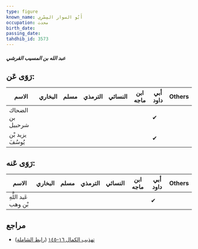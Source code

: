 ```yaml
---
type: figure
known_name: أَبُو السوار المِصْرِي
occupation: محدث
birth_date:
passing_date:
tahdhib_id: 3573
---
```

##### عبد الله بن المسيب القرشي

## رَوَى عَن:
| الاسم            | البخاري | مسلم | الترمذي | النسائي | ابن ماجه | أبي داود | Others |
| ---------------- | ------- | ---- | ------- | ------- | -------- | -------- | ------ |
| الضحاك بن شرحبيل |         |      |         |         |          | ✔        |        |
| يزيد بْن يُوسُفَ |         |      |         |         |          | ✔        |        |
## رَوَى عَنه:
| الاسم                | البخاري | مسلم | الترمذي | النسائي | ابن ماجه | أبي داود | Others |
| -------------------- | ------- | ---- | ------- | ------- | -------- | -------- | ------ |
| عَبد اللَّهِ بْن وهب |         |      |         |         |          | ✔        |        |
## مراجع
- [تهذيب الكمال ١٦-١٤٥](obsidian://open?vault=Tahdhib-al-Kamal&file=Figures/٣٥٧٣-عبد%20الله%20بن%20المسيب%20القرشي) ([رابط الشاملة](https://shamela.ws/book/3722/8138))